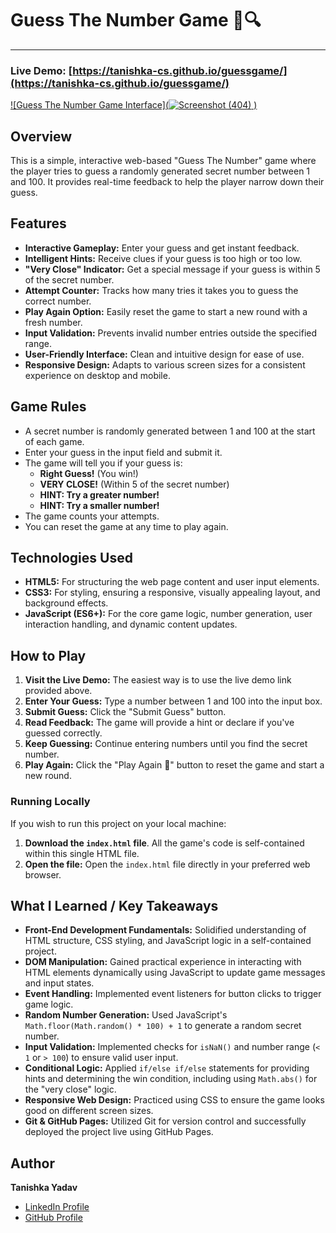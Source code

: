# Guess The Number Game 🤔🔍

---

### Live Demo: [https://tanishka-cs.github.io/guessgame/](https://tanishka-cs.github.io/guessgame/)

[![Guess The Number Game Interface](![Screenshot (404)](https://github.com/user-attachments/assets/cf5da0d6-35a5-49ad-80ab-db52f1fa66fd)
)
](https://tanishka-cs.github.io/guessgame/)

## Overview

This is a simple, interactive web-based "Guess The Number" game where the player tries to guess a randomly generated secret number between 1 and 100. It provides real-time feedback to help the player narrow down their guess.

## Features

* **Interactive Gameplay:** Enter your guess and get instant feedback.
* **Intelligent Hints:** Receive clues if your guess is too high or too low.
* **"Very Close" Indicator:** Get a special message if your guess is within 5 of the secret number.
* **Attempt Counter:** Tracks how many tries it takes you to guess the correct number.
* **Play Again Option:** Easily reset the game to start a new round with a fresh number.
* **Input Validation:** Prevents invalid number entries outside the specified range.
* **User-Friendly Interface:** Clean and intuitive design for ease of use.
* **Responsive Design:** Adapts to various screen sizes for a consistent experience on desktop and mobile.

## Game Rules

* A secret number is randomly generated between 1 and 100 at the start of each game.
* Enter your guess in the input field and submit it.
* The game will tell you if your guess is:
    * **Right Guess!** (You win!)
    * **VERY CLOSE!** (Within 5 of the secret number)
    * **HINT: Try a greater number!**
    * **HINT: Try a smaller number!**
* The game counts your attempts.
* You can reset the game at any time to play again.

## Technologies Used

* **HTML5:** For structuring the web page content and user input elements.
* **CSS3:** For styling, ensuring a responsive, visually appealing layout, and background effects.
* **JavaScript (ES6+):** For the core game logic, number generation, user interaction handling, and dynamic content updates.

## How to Play

1.  **Visit the Live Demo:** The easiest way is to use the live demo link provided above.
2.  **Enter Your Guess:** Type a number between 1 and 100 into the input box.
3.  **Submit Guess:** Click the "Submit Guess" button.
4.  **Read Feedback:** The game will provide a hint or declare if you've guessed correctly.
5.  **Keep Guessing:** Continue entering numbers until you find the secret number.
6.  **Play Again:** Click the "Play Again 🔄" button to reset the game and start a new round.

### Running Locally

If you wish to run this project on your local machine:

1.  **Download the `index.html` file**. All the game's code is self-contained within this single HTML file.
2.  **Open the file:** Open the `index.html` file directly in your preferred web browser.

## What I Learned / Key Takeaways

* **Front-End Development Fundamentals:** Solidified understanding of HTML structure, CSS styling, and JavaScript logic in a self-contained project.
* **DOM Manipulation:** Gained practical experience in interacting with HTML elements dynamically using JavaScript to update game messages and input states.
* **Event Handling:** Implemented event listeners for button clicks to trigger game logic.
* **Random Number Generation:** Used JavaScript's `Math.floor(Math.random() * 100) + 1` to generate a random secret number.
* **Input Validation:** Implemented checks for `isNaN()` and number range (`< 1` or `> 100`) to ensure valid user input.
* **Conditional Logic:** Applied `if/else if/else` statements for providing hints and determining the win condition, including using `Math.abs()` for the "very close" logic.
* **Responsive Web Design:** Practiced using CSS to ensure the game looks good on different screen sizes.
* **Git & GitHub Pages:** Utilized Git for version control and successfully deployed the project live using GitHub Pages.

## Author

**Tanishka Yadav**

* [LinkedIn Profile](https://www.linkedin.com/in/tanishka-yadav-5b5021366)
* [GitHub Profile](https://github.com/Tanishka-cs)
